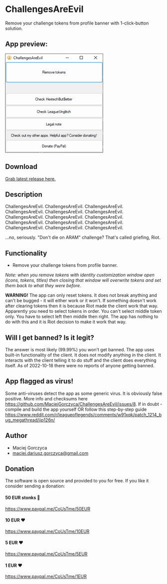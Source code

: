 # ChallengesAreEvil

Remove your challenge tokens from profile banner with 1-click-button solution.

## App preview:

![Alt text](app.png)

## Download

[Grab latest release here.](https://github.com/MaciejGorczyca/ChallengesAreEvil/releases/latest)

## Description

ChallengesAreEvil. ChallengesAreEvil. ChallengesAreEvil. ChallengesAreEvil. ChallengesAreEvil. ChallengesAreEvil. ChallengesAreEvil. ChallengesAreEvil. ChallengesAreEvil. ChallengesAreEvil. ChallengesAreEvil. ChallengesAreEvil. ChallengesAreEvil. ChallengesAreEvil. ChallengesAreEvil.

...no, seriously. "Don't die on ARAM" challenge? That's called griefing, Riot.


## Functionality

- Remove your challenge tokens from profile banner.

*Note: when you remove tokens with identity customization window open (icons, tokens, titles) then closing that window will overwrite tokens and set them back to what they were before.*

**WARNING!** The app can only reset tokens. It does not break anything and can't be bugged - it will either work or it won't. If something doesn't work after clearing tokens then it is because Riot made the client work that way. Apparently you need to select tokens in order. You can't select middle token only. You have to select left then middle then right. The app has nothing to do with this and it is Riot decision to make it work that way.

## Will I get banned? Is it legit?

The answer is most likely (99.99%) you won't get banned. The app uses built-in functionality of the client. It does not modify anything in the client. It interacts with the client telling it to do stuff and the client does everything itself. As of 2022-10-18 there were no reports of anyone getting banned.

## App flagged as virus!

Some anti-viruses detect the app as some generic virus. It is obviously false positive. More info and checksums here https://github.com/MaciejGorczyca/ChallengesAreEvil/issues/8. If in doubt - compile and build the app yourself OR follow this step-by-step guide https://www.reddit.com/r/leagueoflegends/comments/w91xqk/patch_1214_bug_megathread/iip126n/

## Author
 - Maciej Gorczyca
 - maciej.dariusz.gorczyca@gmail.com
 
## Donation

The software is open source and provided to you for free. If you like it consider sending a donation:
 
#### 50 EUR stonks 🥳
https://www.paypal.me/CoUsTme/50EUR
#### 10 EUR ❤️
https://www.paypal.me/CoUsTme/10EUR
#### 5 EUR ❤️
https://www.paypal.me/CoUsTme/5EUR
#### 1 EUR ❤️
https://www.paypal.me/CoUsTme/1EUR
